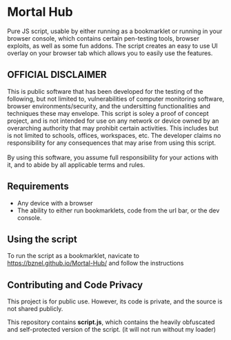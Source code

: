 # Mortal Hub

Pure JS script, usable by either running as a bookmarklet or running in your browser console, which contains certain pen-testing tools, browser exploits, as well as some fun addons. The script creates an easy to use UI overlay on your browser tab which allows you to easily use the features.

## OFFICIAL DISCLAIMER


This is public software that has been developed for the testing of the following, but not limited to, vulnerabilities of computer monitoring software, browser environments/security, and the undersitting functionalities and techniques these may envelope. This script is soley a proof of concept project, and is not intended for use on any network or device owned by an overarching authority that may prohibit certain activities. This includes but is not limited to schools, offices, workspaces, etc. The developer claims no responsibility for any consequences that may arise from using this script.<br><br>By using this software, you assume full responsibility for your actions with it, and to abide by all applicable terms and rules. 

## Requirements

- Any device with a browser
- The ability to either run bookmarklets, code from the url bar, or the dev console.


## Using the script

To run the script as a bookmarklet, navicate to https://bznel.github.io/Mortal-Hub/ and follow the instructions


## Contributing and Code Privacy

This project is for public use. However, its code is private, and the source is not shared publicly. 

This repository contains **script.js**, which contains the heavily obfuscated and self-protected version of the script. (it will not run without my loader)
